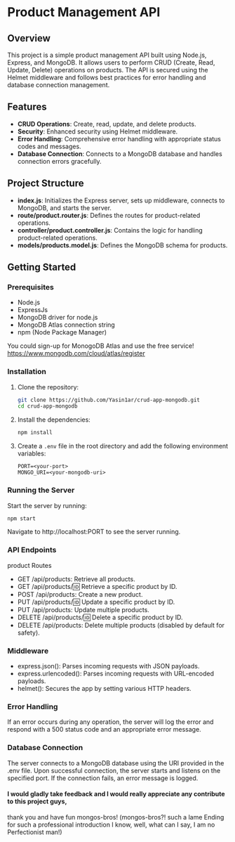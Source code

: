 # Product Management API

## Overview

This project is a simple product management API built using Node.js, Express, and MongoDB. It allows users to perform CRUD (Create, Read, Update, Delete) operations on products. The API is secured using the Helmet middleware and follows best practices for error handling and database connection management.

## Features

- **CRUD Operations**: Create, read, update, and delete products.
- **Security**: Enhanced security using Helmet middleware.
- **Error Handling**: Comprehensive error handling with appropriate status codes and messages.
- **Database Connection**: Connects to a MongoDB database and handles connection errors gracefully.

## Project Structure

- **index.js**: Initializes the Express server, sets up middleware, connects to MongoDB, and starts the server.
- **route/product.router.js**: Defines the routes for product-related operations.
- **controller/product.controller.js**: Contains the logic for handling product-related operations.
- **models/products.model.js**: Defines the MongoDB schema for products.

## Getting Started

### Prerequisites

- Node.js
- ExpressJs
- MongoDB driver for node.js
- MongoDB Atlas connection string
- npm (Node Package Manager)

You could sign-up for MonogoDB Atlas and use the free service!
https://www.mongodb.com/cloud/atlas/register

### Installation

1. Clone the repository:

   ```bash
   git clone https://github.com/Yasin1ar/crud-app-mongodb.git
   cd crud-app-mongodb
   ```

2. Install the dependencies:

   ```bash
   npm install
   ```

3. Create a `.env` file in the root directory and add the following environment variables:
   ```plaintext
   PORT=<your-port>
   MONGO_URI=<your-mongodb-uri>
   ```

### Running the Server

Start the server by running:

```bash
npm start
```

Navigate to http://localhost:PORT to see the server running.

### API Endpoints

product Routes

- GET /api/products: Retrieve all products.
- GET /api/products/:id: Retrieve a specific product by ID.
- POST /api/products: Create a new product.
- PUT /api/products/:id: Update a specific product by ID.
- PUT /api/products: Update multiple products.
- DELETE /api/products/:id: Delete a specific product by ID.
- DELETE /api/products: Delete multiple products (disabled by default for safety).

### Middleware

- express.json(): Parses incoming requests with JSON payloads.
- express.urlencoded(): Parses incoming requests with URL-encoded payloads.
- helmet(): Secures the app by setting various HTTP headers.

### Error Handling

If an error occurs during any operation, the server will log the error and respond with a 500 status code and an appropriate error message.

### Database Connection

The server connects to a MongoDB database using the URI provided in the .env file. Upon successful connection, the server starts and listens on the specified port. If the connection fails, an error message is logged.

#### I would gladly take feedback and I would really appreciate any contribute to this project guys,
thank you and have fun mongos-bros!
(mongos-bros?! such a lame Ending for such a professional introduction I know, well, what can I say, I am no Perfectionist man!)
